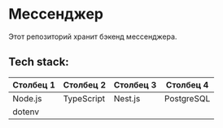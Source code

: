 # Мессенджер
Этот репозиторий хранит бэкенд мессенджера.
## Tech stack:
|Столбец 1|Столбец 2|Столбец 3|Столбец 4|
|-|-|-|-|
|Node.js|TypeScript|Nest.js|PostgreSQL|
|dotenv||||